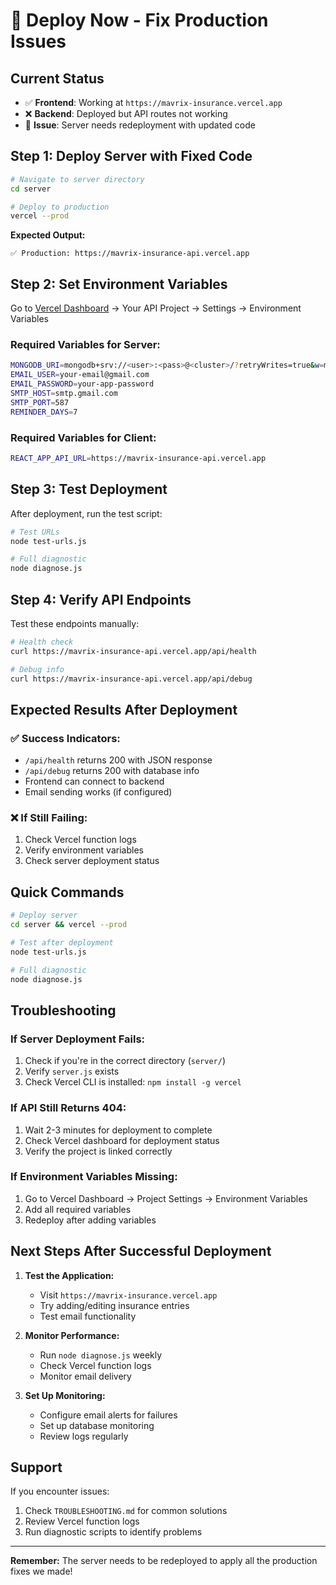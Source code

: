 # 🚀 Deploy Now - Fix Production Issues

## Current Status
- ✅ **Frontend**: Working at `https://mavrix-insurance.vercel.app`
- ❌ **Backend**: Deployed but API routes not working
- 🔧 **Issue**: Server needs redeployment with updated code

## Step 1: Deploy Server with Fixed Code

```bash
# Navigate to server directory
cd server

# Deploy to production
vercel --prod
```

**Expected Output:**
```
✅ Production: https://mavrix-insurance-api.vercel.app
```

## Step 2: Set Environment Variables

Go to [Vercel Dashboard](https://vercel.com/dashboard) → Your API Project → Settings → Environment Variables

### Required Variables for Server:
```bash
MONGODB_URI=mongodb+srv://<user>:<pass>@<cluster>/?retryWrites=true&w=majority
EMAIL_USER=your-email@gmail.com
EMAIL_PASSWORD=your-app-password
SMTP_HOST=smtp.gmail.com
SMTP_PORT=587
REMINDER_DAYS=7
```

### Required Variables for Client:
```bash
REACT_APP_API_URL=https://mavrix-insurance-api.vercel.app
```

## Step 3: Test Deployment

After deployment, run the test script:

```bash
# Test URLs
node test-urls.js

# Full diagnostic
node diagnose.js
```

## Step 4: Verify API Endpoints

Test these endpoints manually:

```bash
# Health check
curl https://mavrix-insurance-api.vercel.app/api/health

# Debug info
curl https://mavrix-insurance-api.vercel.app/api/debug
```

## Expected Results After Deployment

### ✅ Success Indicators:
- `/api/health` returns 200 with JSON response
- `/api/debug` returns 200 with database info
- Frontend can connect to backend
- Email sending works (if configured)

### ❌ If Still Failing:
1. Check Vercel function logs
2. Verify environment variables
3. Check server deployment status

## Quick Commands

```bash
# Deploy server
cd server && vercel --prod

# Test after deployment
node test-urls.js

# Full diagnostic
node diagnose.js
```

## Troubleshooting

### If Server Deployment Fails:
1. Check if you're in the correct directory (`server/`)
2. Verify `server.js` exists
3. Check Vercel CLI is installed: `npm install -g vercel`

### If API Still Returns 404:
1. Wait 2-3 minutes for deployment to complete
2. Check Vercel dashboard for deployment status
3. Verify the project is linked correctly

### If Environment Variables Missing:
1. Go to Vercel Dashboard → Project Settings → Environment Variables
2. Add all required variables
3. Redeploy after adding variables

## Next Steps After Successful Deployment

1. **Test the Application:**
   - Visit `https://mavrix-insurance.vercel.app`
   - Try adding/editing insurance entries
   - Test email functionality

2. **Monitor Performance:**
   - Run `node diagnose.js` weekly
   - Check Vercel function logs
   - Monitor email delivery

3. **Set Up Monitoring:**
   - Configure email alerts for failures
   - Set up database monitoring
   - Review logs regularly

## Support

If you encounter issues:
1. Check `TROUBLESHOOTING.md` for common solutions
2. Review Vercel function logs
3. Run diagnostic scripts to identify problems

---

**Remember:** The server needs to be redeployed to apply all the production fixes we made!
